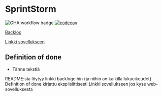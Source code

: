 # SprintStorm

![GHA workflow badge](https://github.com/CristaHo/SprintStorm/workflows/cicd/badge.svg) [![codecov](https://codecov.io/gh/CristaHo/ohtuvarasto/graph/badge.svg?token=Y6KV7EOO7E)](https://codecov.io/gh/CristaHo/ohtuvarasto)

[Backlog](osoite)

[Linkki sovellukseen](osoite)

## Definition of done
- Tänne tekstiä




README:sta löytyy linkki backlogeihin (ja niihin on kaikilla lukuoikeudet)
Definition of done kirjattu eksplisiittisesti
Linkki sovellukseen jos kyse web-sovelluksesta
